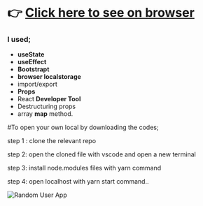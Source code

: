 # :point_right: [Click here to see on browser](ironstone-react-task-tracker.vercel.app)

### I used;
  - <b>useState</b>
  - <b>useEffect</b>
  - <b>Bootstrapt</b>
  - <b>browser localstorage</b>
  - import/export
  - <b>Props</b>
  - React <b>Developer Tool</b>
  - Destructuring props
  - array <b>map</b> method.

#To open your own local by downloading the codes;

step 1 : clone the relevant repo

step 2: open the cloned file with vscode and open a new terminal

step 3: install node.modules files with yarn command

step 4: open localhost with yarn start command..



![Random User App](https://github.com/IRONSTONE-A/react-task-tracker/blob/master/Task-tracker-react.gif)
